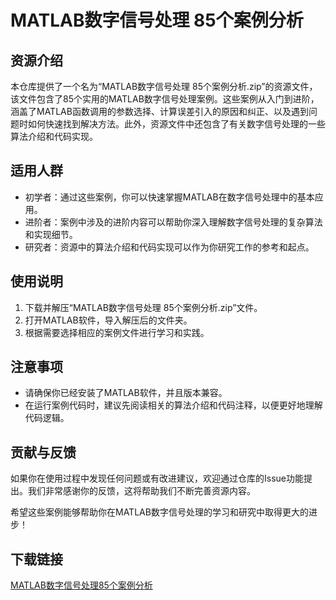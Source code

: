 # MATLAB数字信号处理 85个案例分析

## 资源介绍

本仓库提供了一个名为“MATLAB数字信号处理 85个案例分析.zip”的资源文件，该文件包含了85个实用的MATLAB数字信号处理案例。这些案例从入门到进阶，涵盖了MATLAB函数调用的参数选择、计算误差引入的原因和纠正、以及遇到问题时如何快速找到解决方法。此外，资源文件中还包含了有关数字信号处理的一些算法介绍和代码实现。

## 适用人群

- 初学者：通过这些案例，你可以快速掌握MATLAB在数字信号处理中的基本应用。
- 进阶者：案例中涉及的进阶内容可以帮助你深入理解数字信号处理的复杂算法和实现细节。
- 研究者：资源中的算法介绍和代码实现可以作为你研究工作的参考和起点。

## 使用说明

1. 下载并解压“MATLAB数字信号处理 85个案例分析.zip”文件。
2. 打开MATLAB软件，导入解压后的文件夹。
3. 根据需要选择相应的案例文件进行学习和实践。

## 注意事项

- 请确保你已经安装了MATLAB软件，并且版本兼容。
- 在运行案例代码时，建议先阅读相关的算法介绍和代码注释，以便更好地理解代码逻辑。

## 贡献与反馈

如果你在使用过程中发现任何问题或有改进建议，欢迎通过仓库的Issue功能提出。我们非常感谢你的反馈，这将帮助我们不断完善资源内容。

希望这些案例能够帮助你在MATLAB数字信号处理的学习和研究中取得更大的进步！

## 下载链接

[MATLAB数字信号处理85个案例分析](https://pan.quark.cn/s/55fb417e9794)